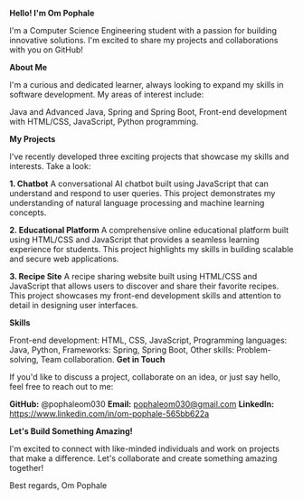 **Hello! I'm Om Pophale**

I'm a Computer Science Engineering student with a passion for building innovative solutions. I'm excited to share my projects and collaborations with you on GitHub!

**About Me**

I'm a curious and dedicated learner, always looking to expand my skills in software development. My areas of interest include:

Java and Advanced Java,
Spring and Spring Boot,
Front-end development with HTML/CSS, JavaScript,
Python programming.

**My Projects**

I've recently developed three exciting projects that showcase my skills and interests. Take a look:

**1. Chatbot**
A conversational AI chatbot built using JavaScript that can understand and respond to user queries. This project demonstrates my understanding of natural language processing and machine learning concepts.

**2. Educational Platform**
A comprehensive online educational platform built using HTML/CSS and JavaScript that provides a seamless learning experience for students. This project highlights my skills in building scalable and secure web applications.

**3. Recipe Site**
A recipe sharing website built using HTML/CSS and JavaScript that allows users to discover and share their favorite recipes. This project showcases my front-end development skills and attention to detail in designing user interfaces.

**Skills**

Front-end development: HTML, CSS, JavaScript,
Programming languages: Java, Python,
Frameworks: Spring, Spring Boot,
Other skills: Problem-solving, Team collaboration.
**Get in Touch**

If you'd like to discuss a project, collaborate on an idea, or just say hello, feel free to reach out to me:

**GitHub:** @pophaleom030
**Email:** pophaleom030@gmail.com
**LinkedIn:** https://www.linkedin.com/in/om-pophale-565bb622a

**Let's Build Something Amazing!**

I'm excited to connect with like-minded individuals and work on projects that make a difference. Let's collaborate and create something amazing together!

Best regards, Om Pophale
